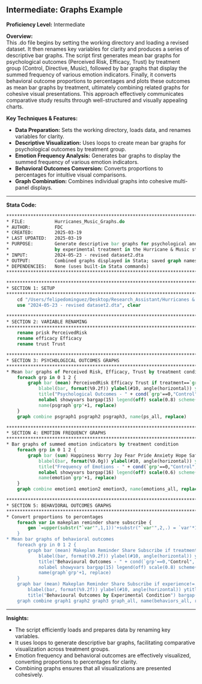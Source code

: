 
## Intermediate: Graphs Example

**Proficiency Level:** Intermediate

**Overview:**  
This .do file begins by setting the working directory and loading a revised dataset. It then renames key variables for clarity and produces a series of descriptive bar graphs. The script first generates mean bar graphs for psychological outcomes (Perceived Risk, Efficacy, Trust) by treatment group (Control, Directive, Music), followed by bar graphs that display the summed frequency of various emotion indicators. Finally, it converts behavioral outcome proportions to percentages and plots these outcomes as mean bar graphs by treatment, ultimately combining related graphs for cohesive visual presentations. This approach effectively communicates comparative study results through well-structured and visually appealing charts.

**Key Techniques & Features:**
- **Data Preparation:** Sets the working directory, loads data, and renames variables for clarity.
- **Descriptive Visualization:** Uses loops to create mean bar graphs for psychological outcomes by treatment group.
- **Emotion Frequency Analysis:** Generates bar graphs to display the summed frequency of various emotion indicators.
- **Behavioral Outcomes Conversion:** Converts proportions to percentages for intuitive visual comparisons.
- **Graph Combination:** Combines individual graphs into cohesive multi-panel displays.

---

**Stata Code:**

```stata
***********************************************************************************************************************************************
* FILE:           Hurricanes_Music_Graphs.do
* AUTHOR:         FDC
* CREATED:        2025-03-19
* LAST UPDATED:   2025-03-19
* PURPOSE:        Generate descriptive bar graphs for psychological and behavioral outcomes
*                 by experimental treatment in the Hurricane & Music study.
* INPUT:          2024-05-23 - revised dataset2.dta
* OUTPUT:         Combined graphs displayed in Stata; saved graph names for export
* DEPENDENCIES:   None (uses built-in Stata commands)
***********************************************************************************************************************************************

**************************************************************************************************
* SECTION 1: SETUP
**************************************************************************************************
    cd "/Users/felipedominguez/Desktop/Research_Assistant/Hurricanes & music "
    use "2024-05-23 - revised dataset2.dta", clear

**************************************************************************************************
* SECTION 2: VARIABLE RENAMING
**************************************************************************************************
    rename prisk PerceivedRisk
    rename efficacy Efficacy
    rename trust Trust

**************************************************************************************************
* SECTION 3: PSYCHOLOGICAL OUTCOMES GRAPHS
**************************************************************************************************
* Mean bar graphs of Perceived Risk, Efficacy, Trust by treatment condition
    foreach grp in 0 1 2 {
        graph bar (mean) PerceivedRisk Efficacy Trust if treatment==`grp' & experience!=., ///
            blabel(bar, format(%9.2f)) ylabel(#10, angle(horizontal)) ytitle("Mean") ///
            title("Psychological Outcomes - " + cond(`grp'==0,"Control", cond(`grp'==1,"Directive","Music")) + " Group") ///
            nolabel showyvars bargap(15) legend(off) scale(0.8) scheme(s1color*0.3) ///
            name(psgraph`grp'+1, replace)
    }
    graph combine psgraph1 psgraph2 psgraph3, name(ps_all, replace)

**************************************************************************************************
* SECTION 4: EMOTION FREQUENCY GRAPHS
**************************************************************************************************
* Bar graphs of summed emotion indicators by treatment condition
    foreach grp in 0 1 2 {
        graph bar (sum) Happiness Worry Joy Fear Pride Anxiety Hope Safety Other if treatment==`grp' & experience!=., ///
            blabel(bar, format(%9.0g)) ylabel(#10, angle(horizontal)) ytitle("Count") ///
            title("Frequency of Emotions - " + cond(`grp'==0,"Control", cond(`grp'==1,"Directive","Music")) + " Group") ///
            nolabel showyvars bargap(16) legend(off) scale(0.6) scheme(s1color*0.3) ///
            name(emotion`grp'+1, replace)
    }
    graph combine emotion1 emotion2 emotion3, name(emotions_all, replace)

**************************************************************************************************
* SECTION 5: BEHAVIORAL OUTCOMES GRAPHS
**************************************************************************************************
* Convert proportions to percentages
    foreach var in makeplan reminder share subscribe {
        gen `=upper(substr("`var'",1,1))'+substr("`var'",2,.) = `var'*100
    }
* Mean bar graphs of behavioral outcomes
    foreach grp in 0 1 2 {
        graph bar (mean) Makeplan Reminder Share Subscribe if treatment==`grp' & experience!=., ///
            blabel(bar, format(%9.2f)) ylabel(#10, angle(horizontal)) ytitle("Proportion") ///
            title("Behavioural Outcomes - " + cond(`grp'==0,"Control", cond(`grp'==1,"Directive","Music")) + " Group") ///
            nolabel showyvars bargap(15) legend(off) scale(0.8) scheme(s1color*0.3) ///
            name(graph`grp'+1, replace)
    }
    graph bar (mean) Makeplan Reminder Share Subscribe if experience!=., over(treatment) ///
        blabel(bar, format(%9.2f)) ylabel(#10, angle(horizontal)) ytitle("Proportion") ///
        title("Behavioural Outcomes by Experimental Condition") bargap(15) scale(0.8) scheme(s1color*0.3) name(graph_all, replace)
    graph combine graph1 graph2 graph3 graph_all, name(behaviors_all, replace)
```

---

**Insights:**  
- The script efficiently loads and prepares data by renaming key variables.
- It uses loops to generate descriptive bar graphs, facilitating comparative visualization across treatment groups.
- Emotion frequency and behavioral outcomes are effectively visualized, converting proportions to percentages for clarity.
- Combining graphs ensures that all visualizations are presented cohesively.
